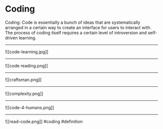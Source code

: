 # Coding

Coding: Code is essentially a bunch of ideas that are systematically arranged in a certain way to create an interface for users to interact with. The process of coding itself requires a certain level of introversion and self-driven learning.
****
![[code-learning.jpg]]
***
![[code reading.png]]
***

![[craftsman.png]]
***
![[complexity.png]]
***
![[code-4-humans.png]]
***
![[read-code.png]]
#coding #definition 